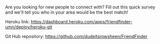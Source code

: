 Are you looking for new people to connect with? Fill out this quick survey and we'll tell you who in your area would be the best match!
	
Heroku link:
https://dashboard.heroku.com/apps/friendfinder-umn/deploy/heroku-git

Git Hub repository:
https://github.com/dudeitsrowsheen/FriendFinder
